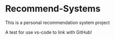 # Recommend-Systems
This is a personal recommendation system project

A test for use vs-code to link with GitHub!